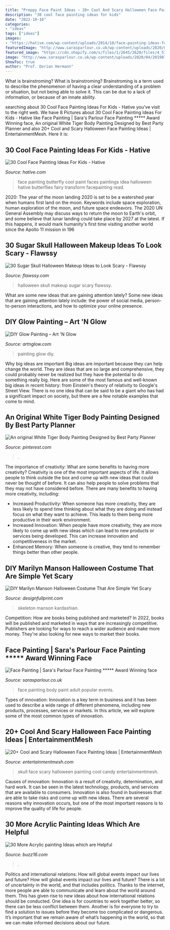 ```yaml
---
title: "Preppy Face Paint Ideas ~ 20+ Cool And Scary Halloween Face Painting Ideas"
description: "30 cool face painting ideas for kids"
date: "2022-10-16"
categories:
- "ideas"
tags: ["ideas"]
images:
- "https://hative.com/wp-content/uploads/2014/10/face-painting-ideas-for-kids/19-red-butterfly.jpg"
featuredImage: "http://www.sarasparlour.co.uk/wp-content/uploads/2020/04/20190704_1844052.jpg"
featured_image: "https://cdn.shopify.com/s/files/1/2645/2620/files/4_515f0700-36a1-436c-a5ae-671bdbeb4d98_large.jpg?v=1551790493"
image: "http://www.sarasparlour.co.uk/wp-content/uploads/2020/04/20190704_1844052.jpg"
ShowToc: true
author: "Prof. Dorian Hermann"
---
```



What is brainstroming?
What is brainstroming? Brainstroming is a term used to describe the phenomenon of having a clear understanding of a problem or situation, but not being able to solve it. This can be due to a lack of information, or because of an innate ability.

	

		
searching about 30 Cool Face Painting Ideas For Kids - Hative you've visit to the right web. We have 8 Pictures about 30 Cool Face Painting Ideas For Kids - Hative like Face Painting | Sara&#039;s Parlour Face Painting ***** Award Winning face, An original White Tiger Body Painting Designed by Best Party Planner and also 20+ Cool and Scary Halloween Face Painting Ideas | EntertainmentMesh. Here it is:
		
    
## 30 Cool Face Painting Ideas For Kids - Hative

<img loading=lazy src="https://hative.com/wp-content/uploads/2014/10/face-painting-ideas-for-kids/19-red-butterfly.jpg" onerror="this.onerror=null;this.src='https://tse4.mm.bing.net/th?id=OIP.rWyofG-iREY5AadIgHTIngHaHa&amp;pid=15.1';" alt="30 Cool Face Painting Ideas For Kids - Hative">

_Source: hative.com_

>face painting butterfly cool paint faces paintings idea halloween hative butterflies fairy transform facepainting read. 

	

2020: The year of the moon landing
2020 is set to be a watershed year when humans first land on the moon. Keywords include space exploration, human exploration of the moon, and future space endeavors. The 2020 UN General Assembly may discuss ways to return the moon to Earth's orbit, and some believe that lunar landing could take place by 2027 at the latest. If this happens, it would mark humanity's first time visiting another world since the Apollo 11 mission in 196
    
## 30 Sugar Skull Halloween Makeup Ideas To Look Scary - Flawssy

<img loading=lazy src="http://flawssy.com/wp-content/uploads/2016/05/sugar-skull-women-makeup-for-halloween.jpg" onerror="this.onerror=null;this.src='https://tse3.mm.bing.net/th?id=OIP.NvspJjwFvCvWO_dfUhdkNgHaLH&amp;pid=15.1';" alt="30 Sugar Skull Halloween Makeup Ideas to Look Scary - Flawssy">

_Source: flawssy.com_

>halloween skull makeup sugar scary flawssy. 

	

What are some new ideas that are gaining attention lately?
Some new ideas that are gaining attention lately include: the power of social media, person-to-person interactions, and how to optimize your online presence.

    
## DIY Glow Painting – Art &#039;N Glow

<img loading=lazy src="https://cdn.shopify.com/s/files/1/1211/0334/collections/AnG-037_1200x1200.JPG?v=1524253690" onerror="this.onerror=null;this.src='https://tse3.mm.bing.net/th?id=OIP.3bIECj5Hlv2mShD_cz-yIQHaJ4&amp;pid=15.1';" alt="DIY Glow Painting – Art &#039;N Glow">

_Source: artnglow.com_

>painting glow diy. 

	

Why big ideas are important
Big ideas are important because they can help change the world. They are ideas that are so large and comprehensive, they could probably never be realized but they have the potential to do something really big. Here are some of the most famous and well-known big ideas in recent history: from Einstein's theory of relativity to Google's Street View. There is no one idea that can be said to be a giant who has had a significant impact on society, but there are a few notable examples that come to mind.

    
## An Original White Tiger Body Painting Designed By Best Party Planner

<img loading=lazy src="https://i.pinimg.com/736x/0d/a6/c0/0da6c0ad413970723e2578d82565cdd1--best-party-party-planners.jpg" onerror="this.onerror=null;this.src='https://tse2.mm.bing.net/th?id=OIP.3x4um8-D-ly-la8_SBVHggHaJ4&amp;pid=15.1';" alt="An original White Tiger Body Painting Designed by Best Party Planner">

_Source: pinterest.com_

>. 

	

The importance of creativity: What are some benefits to having more creativity?
Creativity is one of the most important aspects of life. It allows people to think outside the box and come up with new ideas that could never be thought of before. It can also help people to solve problems that they may not have considered before. There are many benefits to having more creativity, including: 
- Increased Productivity: When someone has more creativity, they are less likely to spend time thinking about what they are doing and instead focus on what they want to achieve. This leads to them being more productive in their work environment. 
- Increased Innovation: When people have more creativity, they are more likely to come up with new ideas which can lead to new products or services being developed. This can increase innovation and competitiveness in the market. 
- Enhanced Memory: When someone is creative, they tend to remember things better than other people.

    
## DIY Marilyn Manson Halloween Costume That Are Simple Yet Scary

<img loading=lazy src="https://cdn.shopify.com/s/files/1/2645/2620/files/4_515f0700-36a1-436c-a5ae-671bdbeb4d98_large.jpg?v=1551790493" onerror="this.onerror=null;this.src='https://tse4.mm.bing.net/th?id=OIP.UBbXVXTMK6ph2ou_J2L0wwAAAA&amp;pid=15.1';" alt="DIY Marilyn Manson Halloween Costume That Are Simple Yet Scary">

_Source: designfullprint.com_

>skeleton manson kardashian. 

	

Competition: How are books being published and marketed?
In 2022, books will be published and marketed in ways that are increasingly competitive. Publishers are looking for ways to reach a wider audience and make more money. They're also looking for new ways to market their books.

    
## Face Painting | Sara&#039;s Parlour Face Painting ***** Award Winning Face

<img loading=lazy src="http://www.sarasparlour.co.uk/wp-content/uploads/2020/04/20190704_1844052.jpg" onerror="this.onerror=null;this.src='https://tse1.mm.bing.net/th?id=OIP.v4D4tlJ0WjZcBZFmJeUy0gHaOD&amp;pid=15.1';" alt="Face Painting | Sara&#039;s Parlour Face Painting ***** Award Winning face">

_Source: sarasparlour.co.uk_

>face painting body paint adult popular events. 

	

Types of innovation:
Innovation is a key term in business and it has been used to describe a wide range of different phenomena, including new products, processes, services or markets. In this article, we will explore some of the most common types of innovation.

    
## 20+ Cool And Scary Halloween Face Painting Ideas | EntertainmentMesh

<img loading=lazy src="http://entertainmentmesh.com/wp-content/uploads/2012/10/skull-candy.jpg" onerror="this.onerror=null;this.src='https://tse3.mm.bing.net/th?id=OIP.92dIuumi04IAK4EfhRoZ5wHaMY&amp;pid=15.1';" alt="20+ Cool and Scary Halloween Face Painting Ideas | EntertainmentMesh">

_Source: entertainmentmesh.com_

>skull face scary halloween painting cool candy entertainmentmesh. 

	

Causes of innovation:
Innovation is a result of creativity, determination, and hard work. It can be seen in the latest technology, products, and services that are available to consumers. Innovation is also found in businesses that are able to take risks and come up with new ideas. There are several reasons why innovation occurs, but one of the most important reasons is to improve the quality of life for people.

    
## 30 More Acrylic Painting Ideas Which Are Helpful

<img loading=lazy src="https://buzz16.com/wp-content/uploads/2017/02/Acrylic-painting-Ideas-22.jpg" onerror="this.onerror=null;this.src='https://tse2.mm.bing.net/th?id=OIP.PGqJzwOcPMof8Syv7-GOdAHaJ4&amp;pid=15.1';" alt="30 More Acrylic painting Ideas which are Helpful">

_Source: buzz16.com_

>. 

	

Politics and international relations: How will global events impact our lives and future?
How will global events impact our lives and future? There is a lot of uncertainty in the world, and that includes politics. Thanks to the internet, more people are able to communicate and learn about the world around them. This has given rise to new ideas about how international relations should be conducted. 
One idea is for countries to work together better, so there can be less conflict between them. Another is for everyone to try to find a solution to issues before they become too complicated or dangerous. It’s important that we remain aware of what’s happening in the world, so that we can make informed decisions about our future.

